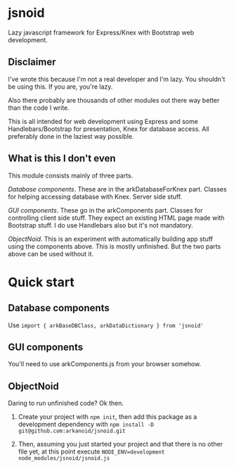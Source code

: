 # jsnoid
Lazy javascript framework for Express/Knex with Bootstrap web development.

## Disclaimer
I've wrote this because I'm not a real developer and I'm lazy. You shouldn't be using this. If you are, you're lazy.

Also there probably are thousands of other modules out there way better than the code I write.

This is all intended for web development using Express and some Handlebars/Bootstrap for presentation, Knex for database access. All preferably done in the laziest way possible.

## What is this I don't even
This module consists mainly of three parts.

*Database components*. These are in the arkDatabaseForKnex part. Classes for helping accessing database with Knex. Server side stuff.

*GUI components*. These go in the arkComponents part. Classes for controlling client side stuff. They expect an existing HTML page made with Bootstrap stuff. I do use Handlebars also but it's not mandatory.

*ObjectNoid*. This is an experiment with automatically building app stuff using the components above. This is mostly unfinished. But the two parts above can be used without it.

# Quick start

## Database components
Use `import { arkBaseDBClass, arkDataDictionary } from 'jsnoid'`

## GUI components
You'll need to use arkComponents.js from your browser somehow.

## ObjectNoid
Daring to run unfinished code? Ok then.

1. Create your project with `npm init`, then add this package as a development dependency with `npm install -D git@github.com:arkanoid/jsnoid.git`

2. Then, assuming you just started your project and that there is no other file yet, at this point execute `NODE_ENV=development node_modules/jsnoid/jsnoid.js`

